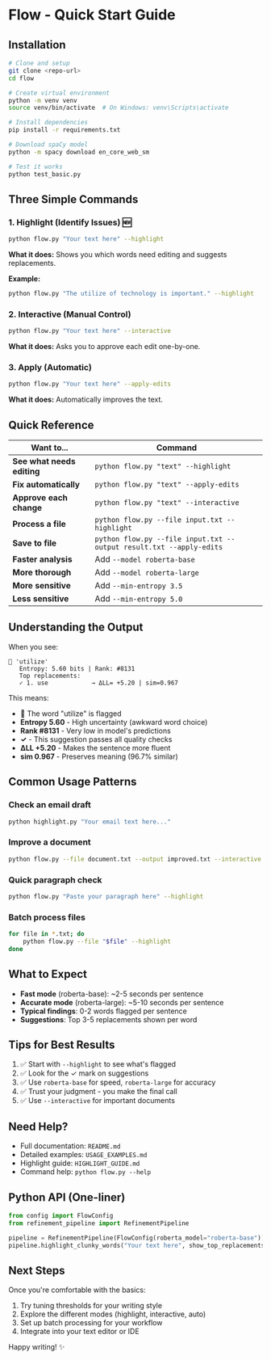 # Flow - Quick Start Guide

## Installation

```bash
# Clone and setup
git clone <repo-url>
cd flow

# Create virtual environment
python -m venv venv
source venv/bin/activate  # On Windows: venv\Scripts\activate

# Install dependencies
pip install -r requirements.txt

# Download spaCy model
python -m spacy download en_core_web_sm

# Test it works
python test_basic.py
```

## Three Simple Commands

### 1. Highlight (Identify Issues) 🆕

```bash
python flow.py "Your text here" --highlight
```

**What it does:** Shows you which words need editing and suggests replacements.

**Example:**
```bash
python flow.py "The utilize of technology is important." --highlight
```

### 2. Interactive (Manual Control)

```bash
python flow.py "Your text here" --interactive
```

**What it does:** Asks you to approve each edit one-by-one.

### 3. Apply (Automatic)

```bash
python flow.py "Your text here" --apply-edits
```

**What it does:** Automatically improves the text.

## Quick Reference

| Want to... | Command |
|-----------|---------|
| **See what needs editing** | `python flow.py "text" --highlight` |
| **Fix automatically** | `python flow.py "text" --apply-edits` |
| **Approve each change** | `python flow.py "text" --interactive` |
| **Process a file** | `python flow.py --file input.txt --highlight` |
| **Save to file** | `python flow.py --file input.txt --output result.txt --apply-edits` |
| **Faster analysis** | Add `--model roberta-base` |
| **More thorough** | Add `--model roberta-large` |
| **More sensitive** | Add `--min-entropy 3.5` |
| **Less sensitive** | Add `--min-entropy 5.0` |

## Understanding the Output

When you see:
```
📝 'utilize'
   Entropy: 5.60 bits | Rank: #8131
   Top replacements:
   ✓ 1. use            → ΔLL= +5.20 | sim=0.967
```

This means:
- 📝 The word "utilize" is flagged
- **Entropy 5.60** - High uncertainty (awkward word choice)
- **Rank #8131** - Very low in model's predictions
- **✓** - This suggestion passes all quality checks
- **ΔLL +5.20** - Makes the sentence more fluent
- **sim 0.967** - Preserves meaning (96.7% similar)

## Common Usage Patterns

### Check an email draft
```bash
python highlight.py "Your email text here..."
```

### Improve a document
```bash
python flow.py --file document.txt --output improved.txt --interactive
```

### Quick paragraph check
```bash
python flow.py "Paste your paragraph here" --highlight
```

### Batch process files
```bash
for file in *.txt; do
    python flow.py --file "$file" --highlight
done
```

## What to Expect

- **Fast mode** (roberta-base): ~2-5 seconds per sentence
- **Accurate mode** (roberta-large): ~5-10 seconds per sentence
- **Typical findings**: 0-2 words flagged per sentence
- **Suggestions**: Top 3-5 replacements shown per word

## Tips for Best Results

1. ✅ Start with `--highlight` to see what's flagged
2. ✅ Look for the ✓ mark on suggestions
3. ✅ Use `roberta-base` for speed, `roberta-large` for accuracy
4. ✅ Trust your judgment - you make the final call
5. ✅ Use `--interactive` for important documents

## Need Help?

- Full documentation: `README.md`
- Detailed examples: `USAGE_EXAMPLES.md`
- Highlight guide: `HIGHLIGHT_GUIDE.md`
- Command help: `python flow.py --help`

## Python API (One-liner)

```python
from config import FlowConfig
from refinement_pipeline import RefinementPipeline

pipeline = RefinementPipeline(FlowConfig(roberta_model="roberta-base"))
pipeline.highlight_clunky_words("Your text here", show_top_replacements=3)
```

## Next Steps

Once you're comfortable with the basics:

1. Try tuning thresholds for your writing style
2. Explore the different modes (highlight, interactive, auto)
3. Set up batch processing for your workflow
4. Integrate into your text editor or IDE

Happy writing! ✨

